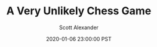 ---
layout: podcast
title: "A Very Unlikely Chess Game"
author: Scott Alexander
description: https://slatestarcodex.com/2020/01/06/a-very-unlikely-chess-game/
date: 2020-01-06 23:00:00 PST
length: 490190
duration: 122
guid: a-very-unlikely-chess-game
---